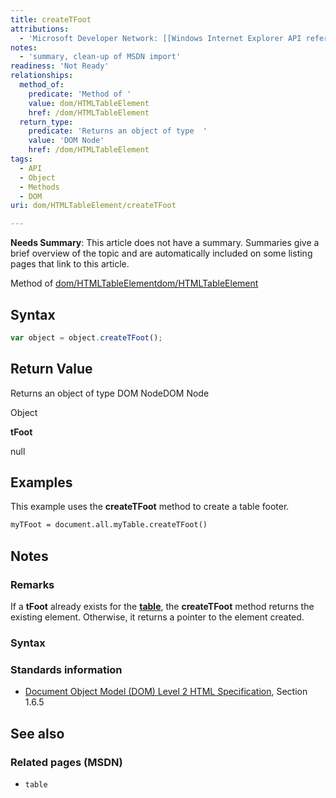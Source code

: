 ```yaml
---
title: createTFoot
attributions:
  - 'Microsoft Developer Network: [[Windows Internet Explorer API reference](http://msdn.microsoft.com/en-us/library/ie/hh828809%28v=vs.85%29.aspx) Article]'
notes:
  - 'summary, clean-up of MSDN import'
readiness: 'Not Ready'
relationships:
  method_of:
    predicate: 'Method of '
    value: dom/HTMLTableElement
    href: /dom/HTMLTableElement
  return_type:
    predicate: 'Returns an object of type  '
    value: 'DOM Node'
    href: /dom/HTMLTableElement
tags:
  - API
  - Object
  - Methods
  - DOM
uri: dom/HTMLTableElement/createTFoot

---
```

**Needs Summary**: This article does not have a summary. Summaries give a brief overview of the topic and are automatically included on some listing pages that link to this article.

Method of [dom/HTMLTableElement](/dom/HTMLTableElement)[dom/HTMLTableElement](/dom/HTMLTableElement)

## <span>Syntax</span>

``` js
var object = object.createTFoot();
```

## <span>Return Value</span>

Returns an object of type DOM NodeDOM Node

Object

**tFoot**

null

## <span>Examples</span>

This example uses the **createTFoot** method to create a table footer.

``` html
myTFoot = document.all.myTable.createTFoot()
```

## <span>Notes</span>

### <span>Remarks</span>

If a **tFoot** already exists for the [**table**](/html/elements/table), the **createTFoot** method returns the existing element. Otherwise, it returns a pointer to the element created.

### <span>Syntax</span>

### <span>Standards information</span>

-   [Document Object Model (DOM) Level 2 HTML Specification](http://go.microsoft.com/fwlink/p/?linkid=196991), Section 1.6.5

## <span>See also</span>

### <span>Related pages (MSDN)</span>

-   `table`
